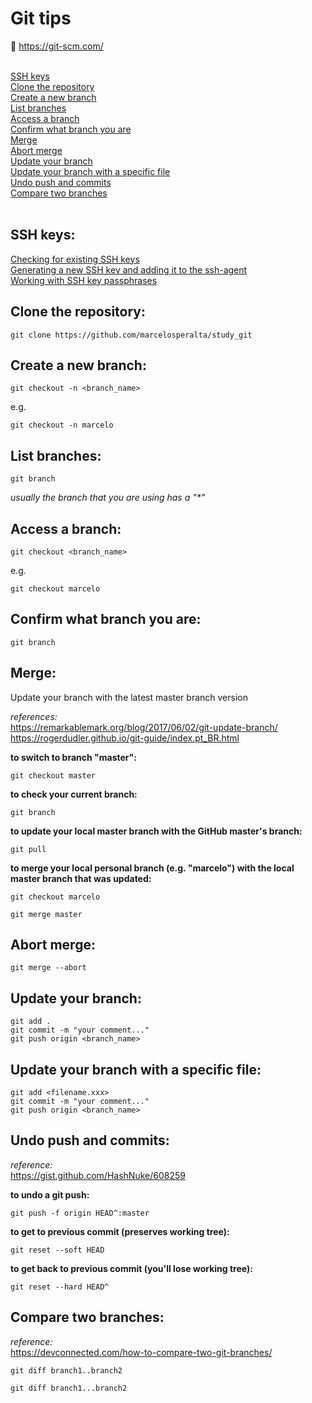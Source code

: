 # Git tips

🔗 https://git-scm.com/  

<br>
<a href="#ssh-keys">SSH keys</a>
<br>
<a href="#clone-the-repository">Clone the repository</a>
<br>
<a href="#create-a-new-branch">Create a new branch</a>
<br>
<a href="#list-branches">List branches</a>
<br>
<a href="#access-a-branch">Access a branch</a>
<br>
<a href="#confirm-what-branch-you-are">Confirm what branch you are</a>
<br>
<a href="#merge">Merge</a>
<br>
<a href="#abort-merge">Abort merge</a>
<br>
<a href="#update-your-branch">Update your branch</a>
<br>
<a href="#update-your-branch-with-a-specific-file">Update your branch with a specific file</a>
<br>
<a href="#undo-push-and-commits">Undo push and commits</a>
<br>
<a href="#compare-two-branches">Compare two branches</a>
<br>
<br>

## SSH keys:

[Checking for existing SSH keys](https://docs.github.com/en/github/authenticating-to-github/connecting-to-github-with-ssh/checking-for-existing-ssh-keys)  
[Generating a new SSH key and adding it to the ssh-agent](https://docs.github.com/en/github/authenticating-to-github/connecting-to-github-with-ssh/generating-a-new-ssh-key-and-adding-it-to-the-ssh-agent#about-ssh-key-generation)  
[Working with SSH key passphrases](https://docs.github.com/en/github/authenticating-to-github/connecting-to-github-with-ssh/working-with-ssh-key-passphrases)  

## Clone the repository:

```
git clone https://github.com/marcelosperalta/study_git
```

## Create a new branch:

```
git checkout -n <branch_name>
```
  
e.g.  

```
git checkout -n marcelo  
```

## List branches:

```
git branch  
```

_usually the branch that you are using has a "*"_  

## Access a branch:

```
git checkout <branch_name>
``` 
  
e.g.  

```
git checkout marcelo  
```

## Confirm what branch you are:

```
git branch  
```

##  Merge:

Update your branch with the latest master branch version  

_references:_  
https://remarkablemark.org/blog/2017/06/02/git-update-branch/  
https://rogerdudler.github.io/git-guide/index.pt_BR.html  

**to switch to branch "master":**  

```
git checkout master
```

**to check your current branch:**  

```
git branch
```

**to update your local master branch with the GitHub master's branch:**  

```
git pull
```

**to merge your local personal branch (e.g. "marcelo") with the local master branch that was updated:**  

```
git checkout marcelo
```

```
git merge master
```

## Abort merge:

```
git merge --abort  
```

## Update your branch:

```
git add .
git commit -m "your comment..."
git push origin <branch_name>
```

## Update your branch with a specific file:

```
git add <filename.xxx>
git commit -m "your comment..."
git push origin <branch_name>
```

## Undo push and commits:

_reference:_  
https://gist.github.com/HashNuke/608259  

**to undo a git push:**  

```
git push -f origin HEAD^:master
```

**to get to previous commit (preserves working tree):**  

```
git reset --soft HEAD
```

**to get back to previous commit (you'll lose working tree):**  

```
git reset --hard HEAD^
```

## Compare two branches:

_reference:_  
https://devconnected.com/how-to-compare-two-git-branches/  

```
git diff branch1..branch2
```

```
git diff branch1...branch2
```
